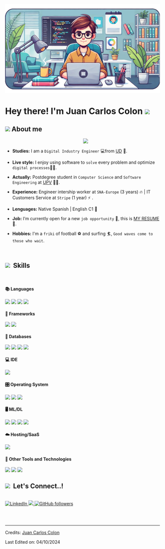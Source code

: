 ![Juan Carlos Colon Banner](https://github.com/JuanColonGarcia/JuanColonGarcia/blob/main/Juan_Fondo.png)

<h1> Hey there! I'm Juan Carlos Colon <img src = "https://raw.githubusercontent.com/MartinHeinz/MartinHeinz/master/wave.gif" width = 30px> </h1>
<p align='center'>
</p>
    
## <picture><img src = "https://github.com/7oSkaaa/7oSkaaa/blob/main/Images/about_me.gif?raw=true" width = 50px></picture> About me

<picture> <img align="right" src="https://github.com/7oSkaaa/7oSkaaa/blob/main/Images/Right_Side.gif?raw=true" width = 250px></picture>

<br>

- **Studies:** I am a `Digital Industry Engineer` 💻from [UD](https://www.deusto.es/es/inicio/) 🏫.
  
- **Live style:** I enjoy using software to `solve` every problem and optimize `digital processes`:technologist:.

-  **Actually:** Postdegree student in `Computer Science` and `Software Engineering` at [UPV](https://www.upv.es) :student:.

-   **Experience:** Engineer intership worker at `SNA-Europe` (3 years) 🔥 | IT Customers Service at `Stripe` (1 year) ⚡ .

- **Lenguages:** Native Spanish | English C1  :lips:
  
- **Job:** I’m currently open for a new `job opportunity` 🏢, this is [MY RESUME](https://drive.google.com/file/d/109lBdd3Su_VdjXQ-pankZ1KHNfKhhNzg/view?usp=sharing) 
📝.
-   **Hobbies:** I'm a `friki` of football :soccer: and surfing :surfer:, `Good waves come to those who wait`.


<br>


## <img src="https://media.giphy.com/media/iY8CRBdQXODJSCERIr/giphy.gif" width="30px">&nbsp; Skills

<br>

<h4> 📚 Languages </h4>
<span> 
  <img src="https://img.shields.io/badge/HTML5-E34F26?style=for-the-badge&logo=html5&logoColor=white">
  <img src="https://img.shields.io/badge/CSS3-1572B6?style=for-the-badge&logo=css3&logoColor=white">
  <img src="https://img.shields.io/badge/python-3670A0?style=for-the-badge&logo=python&logoColor=ffdd54">
  <img src="https://img.shields.io/badge/r-%23276DC3.svg?style=for-the-badge&logo=r&logoColor=white">
</span>

<h4> 📄 Frameworks </h4>
<span>
  <img src="https://img.shields.io/badge/django-%23092E20.svg?style=for-the-badge&logo=django&logoColor=white">
  <img src="https://img.shields.io/badge/Node.js-339933?style=for-the-badge&logo=nodedotjs&logoColor=white">
</span>

<h4> 💾 Databases </h4>
<span>
  <img src="https://img.shields.io/badge/MySQL-00000F?style=for-the-badge&logo=mysql&logoColor=white">
  <img src="https://img.shields.io/badge/MongoDB-4EA94B?style=for-the-badge&logo=mongodb&logoColor=white">
  <img src="https://img.shields.io/badge/cassandra-%231287B1.svg?style=for-the-badge&logo=apache-cassandra&logoColor=white">
    <img src="https://img.shields.io/badge/Microsoft%20SQL%20Server-CC2927?style=for-the-badge&logo=microsoft%20sql%20server&logoColor=white"
</span>

<h4>💻 IDE </h4>
<span>
<img src="https://img.shields.io/badge/Visual_Studio_Code-0078D4?style=for-the-badge&logo=visual%20studio%20code&logoColor=white">

<h4> 🎛️ Operating System </h4>
<span>
  <img src="https://img.shields.io/badge/Windows-0078D6?style=for-the-badge&logo=windows&logoColor=white">
  <img src="https://img.shields.io/badge/Linux-FCC624?style=for-the-badge&logo=linux&logoColor=black">
  <img src="https://img.shields.io/badge/Ubuntu-E95420?style=for-the-badge&logo=ubuntu&logoColor=white">
</span>

<h4> 🖥️ ML/DL </h4>
<span>
    <img src="https://img.shields.io/badge/Matplotlib-%23ffffff.svg?style=for-the-badge&logo=Matplotlib&logoColor=black">
    <img src="https://img.shields.io/badge/numpy-%23013243.svg?style=for-the-badge&logo=numpy&logoColor=white">
    <img src="https://img.shields.io/badge/pandas-%23150458.svg?style=for-the-badge&logo=pandas&logoColor=white">
    <img src="https://img.shields.io/badge/Plotly-%233F4F75.svg?style=for-the-badge&logo=plotly&logoColor=white">
</span>
<h4> ☁️ Hosting/SaaS </h4>
<span>
    <img src="https://img.shields.io/badge/azure-%230072C6.svg?style=for-the-badge&logo=microsoftazure&logoColor=white">

</span>
<h4> 🔎 Other Tools and Technologies </h4>
<span>
  <img src="https://img.shields.io/badge/-RaspberryPi-C51A4A?style=for-the-badge&logo=Raspberry-Pi">
  <img src="https://img.shields.io/badge/json-5E5C5C?style=for-the-badge&logo=json&logoColor=white">
  <img src="https://img.shields.io/badge/Reddit-%23FF4500.svg?style=for-the-badge&logo=Reddit&logoColor=white
">

</span>

## <img src="https://media.giphy.com/media/lodecc4WhreCyq1HKt/giphy.gif?cid=790b7611t3r1aqrb0o16ynwlu09xq3t6huexatkiivlegh2f&ep=v1_stickers_search&rid=giphy.gif&ct=s" width="70px">&nbsp; Let's Connect..!

<br>

<div align="left">
    <a href="https://www.linkedin.com/in/juancarloscolongarcia/">
        <img src="https://img.shields.io/badge/Linkedin-0077b5?style=flat&logo=linkedin" alt="LinkedIn" />
    </a>
    <a href="mailto:jccolongar@gmail.com">
        <img src="https://img.shields.io/badge/Gmail-EA4335?style=flat&logo=gmail&logoColor=white" />
    </a>
    <a href= "https://github.com/JuanColonGarcia?tab=followers">
        <img alt="GitHub followers" src="https://img.shields.io/github/followers/JuanColonGarcia">
    </a>
</div>

<br><br>


-----
Credits: [Juan Carlos Colon](https://github.com/JuanColonGarcia)

Last Edited on: 04/10/2024
